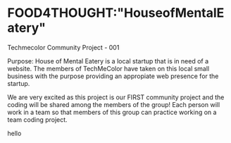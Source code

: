 # FOOD4THOUGHT:"HouseofMentalEatery"
Techmecolor Community Project - 001

Purpose: House of Mental Eatery is a local startup that is in need of a website. The members of TechMeColor have taken on this local small business with the purpose providing an appropiate web presence for the startup. 

We are very excited as this project is our FIRST community project and the coding will be shared among the members of the group! Each person will work in a team so that members of this group can practice working on a team coding project. 

hello
